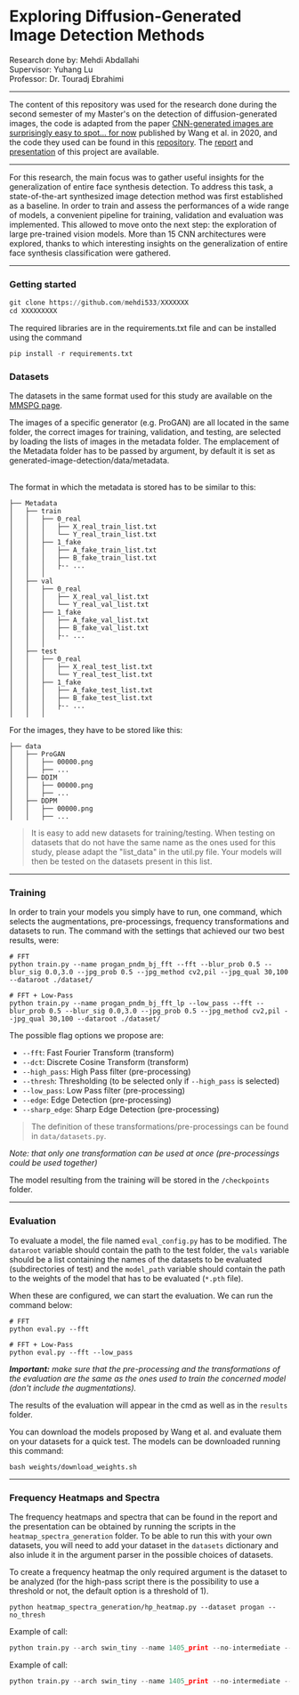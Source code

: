 # Exploring Diffusion-Generated Image Detection Methods

Research done by: Mehdi Abdallahi
<br>Supervisor: Yuhang Lu
<br>Professor: Dr. Touradj Ebrahimi

---

The content of this repository was used for the research done during the second semester of my Master's on the detection of diffusion-generated images, the code is adapted from the paper [CNN-generated images are surprisingly easy to spot... for now](https://arxiv.org/pdf/1912.11035.pdf) published by Wang et al. in 2020, and the code they used can be found in this [repository](https://github.com/peterwang512/CNNDetection). The [report]() and [presentation]() of this project are available.

---

For this research, the main focus was to gather useful insights for the generalization of entire face synthesis detection. To address this task, a state-of-the-art synthesized image detection method was first established as a baseline. In order to train and assess the performances of a wide range of models, a convenient pipeline for training, validation and evaluation was implemented. This allowed to move onto the next step: the exploration of large pre-trained vision models. More than 15 CNN architectures were explored, thanks to which interesting insights on the generalization of entire face synthesis classification were gathered.

---

### Getting started

```python
git clone https://github.com/mehdi533/XXXXXXX
cd XXXXXXXXX
```
The required libraries are in the requirements.txt file and can be installed using the command
```python
pip install -r requirements.txt
```

### Datasets

The datasets in the same format used for this study are available on the [MMSPG page](https://www.epfl.ch/labs/mmspg/downloads/ai-synthesized-human-face-dataset/).

The images of a specific generator (e.g. ProGAN) are all located in the same folder, the correct images for training, validation, and testing, are selected by loading the lists of images in the metadata folder. The emplacement of the Metadata folder has to be passed by argument, by default it is set as generated-image-detection/data/metadata.

<br>The format in which the metadata is stored has to be similar to this:

```
├── Metadata
│   ├── train
│   │   ├── 0_real
│   │   │   ├── X_real_train_list.txt
│   │   │   └── Y_real_train_list.txt
│   │   ├── 1_fake
│   │   │   ├── A_fake_train_list.txt
│   │   │   ├── B_fake_train_list.txt
│   │   │   ├-- ...
│   │   │   
│   ├── val
│   │   ├── 0_real
│   │   │   ├── X_real_val_list.txt
│   │   │   └── Y_real_val_list.txt
│   │   ├── 1_fake
│   │   │   ├── A_fake_val_list.txt
│   │   │   ├── B_fake_val_list.txt
│   │   │   ├-- ...
│   │   │   
│   ├── test
│   │   ├── 0_real
│   │   │   ├── X_real_test_list.txt
│   │   │   └── Y_real_test_list.txt
│   │   ├── 1_fake
│   │   │   ├── A_fake_test_list.txt
│   │   │   ├── B_fake_test_list.txt
│   │   │   ├-- ...
│   │   │      

```

For the images, they have to be stored like this:
```
├── data
│   ├── ProGAN
│   │   ├── 00000.png
│   │   ├── ...
│   ├── DDIM
│   │   ├── 00000.png
│   │   ├── ...
│   ├── DDPM
│   │   ├── 00000.png
│   │   ├── ...
```

> It is easy to add new datasets for training/testing. When testing on datasets that do not have the same name as the ones used for this study, please adapt the "list_data" in the util.py file. Your models will then be tested on the datasets present in this list.

---

### Training

In order to train your models you simply have to run, one command, which selects the augmentations, pre-processings, frequency transformations and datasets to run. The command with the settings that achieved our two best results, were:
```
# FFT
python train.py --name progan_pndm_bj_fft --fft --blur_prob 0.5 --blur_sig 0.0,3.0 --jpg_prob 0.5 --jpg_method cv2,pil --jpg_qual 30,100 --dataroot ./dataset/

# FFT + Low-Pass
python train.py --name progan_pndm_bj_fft_lp --low_pass --fft --blur_prob 0.5 --blur_sig 0.0,3.0 --jpg_prob 0.5 --jpg_method cv2,pil --jpg_qual 30,100 --dataroot ./dataset/
```
The possible flag options we propose are:
- `--fft`: Fast Fourier Transform (transform)
- `--dct`: Discrete Cosine Transform (transform)
- `--high_pass`: High Pass filter (pre-processing)
- `--thresh`: Thresholding (to be selected only if `--high_pass` is selected)
- `--low_pass`: Low Pass filter (pre-processing)
- `--edge`: Edge Detection (pre-processing)
- `--sharp_edge`: Sharp Edge Detection (pre-processing)

> The definition of these transformations/pre-processings can be found in `data/datasets.py`.

*Note: that only one transformation can be used at once (pre-processings could be used together)*

The model resulting from the training will be stored in the `/checkpoints` folder. 

---

### Evaluation 

To evaluate a model, the file named `eval_config.py` has to be modified. The `dataroot` variable should contain the path to the test folder, the `vals` variable should be a list containing the names of the datasets to be evaluated (subdirectories of test) and the `model_path` variable should contain the path to the weights of the model that has to be evaluated (`*.pth` file).

When these are configured, we can start the evaluation. We can run the command below:
```
# FFT
python eval.py --fft

# FFT + Low-Pass
python eval.py --fft --low_pass
```
_**Important:** make sure that the pre-processing and the transformations of the evaluation are the same as the ones used to train the concerned model (don't include the augmentations)._

The results of the evaluation will appear in the cmd as well as in the `results` folder.

You can download the models proposed by Wang et al. and evaluate them on your datasets for a quick test. The models can be downloaded running this command:
```
bash weights/download_weights.sh
```

---
### Frequency Heatmaps and Spectra

The frequency heatmaps and spectra that can be found in the report and the presentation can be obtained by running the scripts in the `heatmap_spectra_generation` folder. To be able to run this with your own datasets, you will need to add your dataset in the `datasets` dictionary and also inlude it in the argument parser in the possible choices of datasets.

To create a frequency heatmap the only required argument is the dataset to be analyzed (for the high-pass script there is the possibility to use a threshold or not, the default option is a threshold of 1).

```
python heatmap_spectra_generation/hp_heatmap.py --dataset progan --no_thresh
```

Example of call:

```python
python train.py --arch swin_tiny --name 1405_print --no-intermediate --batch_size 256 --models real,ProGAN,DDIM
```




Example of call:

```python
python train.py --arch swin_tiny --name 1405_print --no-intermediate --batch_size 256 --models real,ProGAN,DDIM
```
